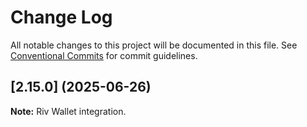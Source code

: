 # Change Log

All notable changes to this project will be documented in this file.
See [Conventional Commits](https://conventionalcommits.org) for commit guidelines.

## [2.15.0] (2025-06-26)

**Note:** Riv Wallet integration.
